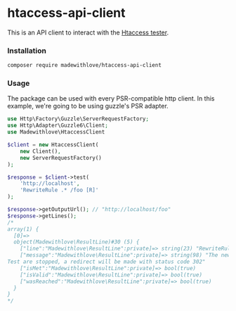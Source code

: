 # htaccess-api-client

This is an API client to interact with the [Htaccess tester](https://htaccess.madewithlove.be/).

### Installation

```bash
composer require madewithlove/htaccess-api-client
```

### Usage

The package can be used with every PSR-compatible http client. In this example, we're going to be using
guzzle's PSR adapter.

```php
use Http\Factory\Guzzle\ServerRequestFactory;
use Http\Adapter\Guzzle6\Client;
use Madewithlove\HtaccessClient

$client = new HtaccessClient(
    new Client(),
    new ServerRequestFactory()
);

$response = $client->test(
    'http://localhost',
    'RewriteRule .* /foo [R]'
);

$response->getOutputUrl(); // "http://localhost/foo"
$response->getLines();
/*
array(1) {
  [0]=>
  object(Madewithlove\ResultLine)#30 (5) {
    ["line":"Madewithlove\ResultLine":private]=> string(23) "RewriteRule .* /foo [R]"
    ["message":"Madewithlove\ResultLine":private]=> string(98) "The new url is http://localhost/foo
Test are stopped, a redirect will be made with status code 302"
    ["isMet":"Madewithlove\ResultLine":private]=> bool(true)
    ["isValid":"Madewithlove\ResultLine":private]=> bool(true)
    ["wasReached":"Madewithlove\ResultLine":private]=> bool(true)
  }
}
*/
```
